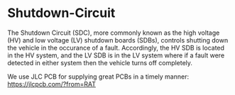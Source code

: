 # Shutdown-Circuit
The Shutdown Circuit (SDC), more commonly known as the high voltage (HV) and low voltage (LV) shutdown boards (SDBs), controls shutting down the vehicle in the occurance of a fault. Accordingly, the HV SDB is located in the HV system, and the LV SDB is in the LV system where if a fault were detected in either system then the vehicle turns off completely.

We use JLC PCB for supplying great PCBs in a timely manner:
https://jlcpcb.com/?from=RAT
